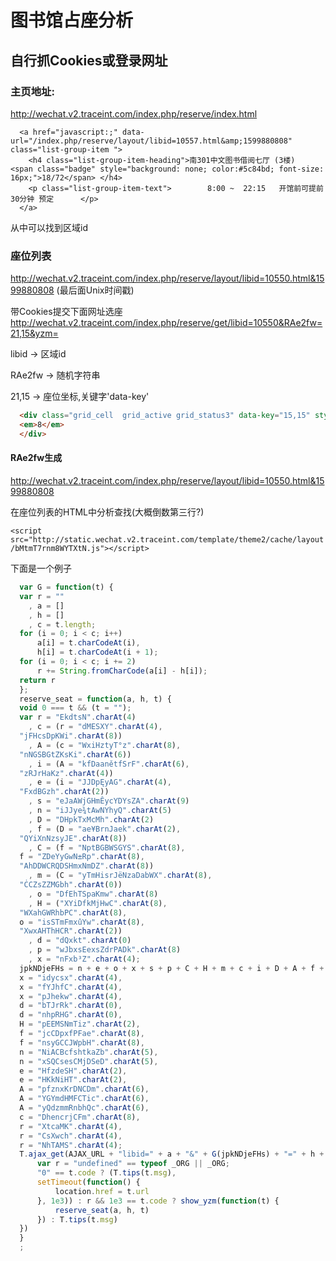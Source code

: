 # 图书馆占座分析

## 自行抓Cookies或登录网址

### 主页地址:
http://wechat.v2.traceint.com/index.php/reserve/index.html

```
  <a href="javascript:;" data-url="/index.php/reserve/layout/libid=10557.html&amp;1599880808" class="list-group-item ">
    <h4 class="list-group-item-heading">南301中文图书借阅七厅 (3楼) 	<span class="badge" style="background: none; color:#5c84bd; font-size: 16px;">18/72</span> </h4>
    <p class="list-group-item-text">		8:00 ~  22:15	开馆前可提前 30分钟 预定		</p>
  </a>
```
从中可以找到区域id
### 座位列表
http://wechat.v2.traceint.com/index.php/reserve/layout/libid=10550.html&1599880808
(最后面Unix时间戳)

带Cookies提交下面网址选座
http://wechat.v2.traceint.com/index.php/reserve/get/libid=10550&RAe2fw=21,15&yzm=

libid -> 区域id

RAe2fw -> 随机字符串

21,15 -> 座位坐标,关键字'data-key'

```html
  <div class="grid_cell  grid_active grid_status3" data-key="15,15" style="left:560px;top:560px;">
  <em>8</em>
  </div>
```

#### RAe2fw生成
http://wechat.v2.traceint.com/index.php/reserve/layout/libid=10550.html&1599880808

在座位列表的HTML中分析查找(大概倒数第三行?)

`<script src="http://static.wechat.v2.traceint.com/template/theme2/cache/layout/bMtmT7rnm8WYTXtN.js"></script>`

下面是一个例子
```javascript
  var G = function(t) {
  var r = ""
    , a = []
    , h = []
    , c = t.length;
  for (i = 0; i < c; i++)
      a[i] = t.charCodeAt(i),
      h[i] = t.charCodeAt(i + 1);
  for (i = 0; i < c; i += 2)
      r += String.fromCharCode(a[i] - h[i]);
  return r
  };
  reserve_seat = function(a, h, t) {
  void 0 === t && (t = "");
  var r = "EkdtsN".charAt(4)
    , c = (r = "dMESXY".charAt(4),
  "jFHcsDpKWi".charAt(8))
    , A = (c = "WxiHztyT°z".charAt(8),
  "nNGSBGtZKsKi".charAt(6))
    , i = (A = "kfDaanětfSrF".charAt(6),
  "zRJrHaKz".charAt(4))
    , e = (i = "JJDpĘyAG".charAt(4),
  "FxdBGzh".charAt(2))
    , s = "eJaAWjGHmÊycYDYsZA".charAt(9)
    , n = "iJJye¾tAwNYhyQ".charAt(5)
    , D = "DHpkTxMcMh".charAt(2)
    , f = (D = "ae¥BrnJaek".charAt(2),
  "QYiXnNzsyJE".charAt(8))
    , C = (f = "NptBGBWSGYS".charAt(8),
  f = "ZDeYyGwN±Rp".charAt(8),
  "AhDDWCRQDSHmxNmDZ".charAt(8))
    , m = (C = "yTmHisrJëNzaDabWX".charAt(8),
  "ĊCZsZZMGbh".charAt(0))
    , o = "DfEhTSpaKmw".charAt(8)
    , H = ("XYiDfkMjHwC".charAt(8),
  "WXahGWRhbPC".charAt(8),
  o = "isSTmFmxûYw".charAt(8),
  "XwxAHThHCR".charAt(2))
    , d = "dQxkt".charAt(0)
    , p = "wJbxsEexsZdrPADk".charAt(8)
    , x = "nFxb³Z".charAt(4);
  jpkNDjeFHs = n + e + o + x + s + p + C + H + m + c + i + D + A + f + d + r;
  x = "idycsx".charAt(4),
  x = "fYJhfC".charAt(4),
  x = "pJhekw".charAt(4),
  d = "bTJrRk".charAt(0),
  d = "nhpRHG".charAt(0),
  H = "pEEMSNmTiz".charAt(2),
  f = "jcCDpxfPFae".charAt(8),
  f = "nsyGCCJWpbH".charAt(8),
  n = "NiACBcfshtkaZb".charAt(5),
  n = "xSQCsesCMjDSeD".charAt(5),
  e = "HfzdeSH".charAt(2),
  e = "HKkNiHT".charAt(2),
  A = "pfznxKrDNCDm".charAt(6),
  A = "YGYmdHMFCTic".charAt(6),
  A = "yQdzmmRnbhQc".charAt(6),
  c = "DhencrjCFm".charAt(8),
  r = "XtcaMK".charAt(4),
  r = "CsXwch".charAt(4),
  r = "NhTAMS".charAt(4);
  T.ajax_get(AJAX_URL + "libid=" + a + "&" + G(jpkNDjeFHs) + "=" + h + "&yzm=" + t, function(t) {
      var r = "undefined" == typeof _ORG || _ORG;
      "0" == t.code ? (T.tips(t.msg),
      setTimeout(function() {
          location.href = t.url
      }, 1e3)) : r && 1e3 == t.code ? show_yzm(function(t) {
          reserve_seat(a, h, t)
      }) : T.tips(t.msg)
  })
  }
  ;
```

